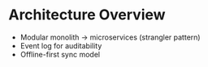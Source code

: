 # Architecture Overview

- Modular monolith → microservices (strangler pattern)
- Event log for auditability
- Offline-first sync model
